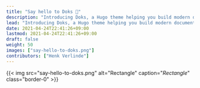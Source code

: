 ```yaml
---
title: "Say hello to Doks 👋"
description: "Introducing Doks, a Hugo theme helping you build modern documentation websites that are secure, fast, and SEO-ready — by default."
lead: "Introducing Doks, a Hugo theme helping you build modern documentation websites that are secure, fast, and SEO-ready — by default."
date: 2021-04-24T22:41:26+09:00
lastmod: 2021-04-24T22:41:26+09:00
draft: false
weight: 50
images: ["say-hello-to-doks.png"]
contributors: ["Henk Verlinde"]
---
```


{{< img src="say-hello-to-doks.png" alt="Rectangle" caption="<em>Rectangle</em>" class="border-0" >}}
